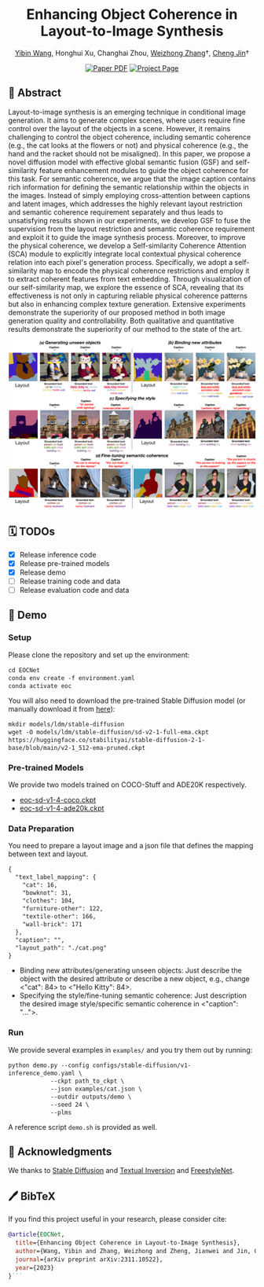 <div align="center">
<h1>Enhancing Object Coherence in Layout-to-Image Synthesis</h1>

[Yibin Wang](https://codegoat24.github.io/), Honghui Xu, Changhai Zhou, [Weizhong Zhang](https://weizhonz.github.io/)&#8224;, [Cheng Jin](https://cjinfdu.github.io/)&#8224; 

<a href="https://arxiv.org/pdf/2311.10522">
<img src='https://img.shields.io/badge/arxiv-EOCNet-blue' alt='Paper PDF'></a>
<a href="">
<img src='https://img.shields.io/badge/Project-Website-orange' alt='Project Page'></a>
</div>

</div>

## 📖 Abstract

Layout-to-image synthesis is an emerging technique in conditional image generation. It aims to generate complex scenes, where users require fine control over the layout of the objects in a scene. However, it remains challenging to control the object coherence, including semantic coherence (e.g., the cat looks at the flowers or not) and physical coherence (e.g., the hand and the racket should not be misaligned). In this paper, we propose a novel diffusion model with effective global semantic fusion (GSF) and self-similarity feature enhancement modules to guide the object coherence for this task. For semantic coherence, we argue that the image caption contains rich information for defining the semantic relationship within the objects in the images. Instead of simply employing cross-attention between captions and latent images, which addresses the highly relevant layout restriction and semantic coherence requirement separately and thus leads to unsatisfying results shown in our experiments, we develop GSF to fuse the supervision from the layout restriction and semantic coherence requirement and exploit it to guide the image synthesis process. Moreover, to improve the physical coherence, we develop a Self-similarity Coherence Attention (SCA) module to explicitly integrate local contextual physical coherence relation into each pixel's generation process. Specifically, we adopt a self-similarity map to encode the physical coherence restrictions and employ it to extract coherent features from text embedding. Through visualization of our self-similarity map, we explore the essence of SCA, revealing that its effectiveness is not only in capturing reliable physical coherence patterns but also in enhancing complex texture generation. Extensive experiments demonstrate the superiority of our proposed method in both image generation quality and controllability. Both qualitative and quantitative results demonstrate the superiority of our method to the state of the art.

<img src="./figures/EOCNet_performance.png" >

## 🗓️ TODOs

- [x] Release inference code
- [x] Release pre-trained models
- [x] Release demo
- [ ] Release training code and data
- [ ] Release evaluation code and data

## 🚀 Demo

### Setup

Please clone the repository and set up the environment:
```
cd EOCNet
conda env create -f environment.yaml
conda activate eoc
```

You will also need to download the pre-trained Stable Diffusion model (or manually download it from [here](https://huggingface.co/stabilityai/stable-diffusion-2-1-base)):

```
mkdir models/ldm/stable-diffusion
wget -O models/ldm/stable-diffusion/sd-v2-1-full-ema.ckpt https://huggingface.co/stabilityai/stable-diffusion-2-1-base/blob/main/v2-1_512-ema-pruned.ckpt
```


### Pre-trained Models

We provide two models trained on COCO-Stuff and ADE20K respectively.

* [eoc-sd-v1-4-coco.ckpt](https://drive.google.com/file/d/1GqAMPM-aqIo7L5cL5MOubZ_5FVKW4NEK/view?usp=sharing)
* [eoc-sd-v1-4-ade20k.ckpt](https://drive.google.com/file/d/1CXsjwVOIEcNqKkI407UNyJfvVwrOsE04/view?usp=share_link)

### Data Preparation

You need to prepare a layout image and a json file that defines the mapping between text and layout.

```
{
  "text_label_mapping": {
    "cat": 16,
    "bowknot": 31,
    "clothes": 104,
    "furniture-other": 122,
    "textile-other": 166,
    "wall-brick": 171
  },
  "caption": "",
  "layout_path": "./cat.png"
}
```

* Binding new attributes/generating unseen objects: Just describe the object with the desired attribute or describe a new object, e.g., change <"cat": 84> to <"Hello Kitty": 84>.
* Specifying the style/fine-tuning semantic coherence: Just description the desired image style/specific semantic coherence in <"caption": "...">. 

### Run

We provide several examples in `examples/` and you try them out by running:

```
python demo.py --config configs/stable-diffusion/v1-inference_demo.yaml \
            --ckpt path_to_ckpt \
            --json examples/cat.json \
            --outdir outputs/demo \
            --seed 24 \
            --plms 
```

A reference script `demo.sh` is provided as well.

## 🙏 Acknowledgments

We thanks to [Stable Diffusion](https://github.com/CompVis/stable-diffusion) and [Textual Inversion](https://github.com/rinongal/textual_inversion) and [FreestyleNet](https://github.com/essunny310/FreestyleNet).

## 🖊️ BibTeX

If you find this project useful in your research, please consider cite:

```bibtex
@article{EOCNet,
  title={Enhancing Object Coherence in Layout-to-Image Synthesis},
  author={Wang, Yibin and Zhang, Weizhong and Zheng, Jianwei and Jin, Cheng},
  journal={arXiv preprint arXiv:2311.10522},
  year={2023}
}```
```
